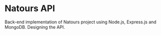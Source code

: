 # Natours API
Back-end implementation of Natours project using Node.js, Express.js and MongoDB. Designing the API.

